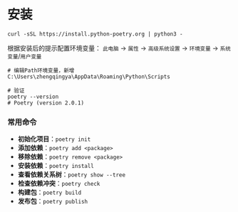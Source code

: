 # 安装

```shell
curl -sSL https://install.python-poetry.org | python3 -
```

根据安装后的提示配置环境变量： `此电脑` -> `属性` -> `高级系统设置` -> `环境变量` -> `系统变量`/`用户变量`

```
# 编辑Path环境变量，新增
C:\Users\zhengqingya\AppData\Roaming\Python\Scripts

# 验证
poetry --version
# Poetry (version 2.0.1)
```

### 常用命令

- **初始化项目**：`poetry init`
- **添加依赖**：`poetry add <package>`
- **移除依赖**：`poetry remove <package>`
- **安装依赖**：`poetry install`
- **查看依赖关系树**：`poetry show --tree`
- **检查依赖冲突**：`poetry check`
- **构建包**：`poetry build`
- **发布包**：`poetry publish`

